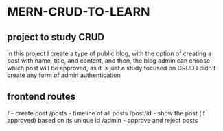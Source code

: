 # MERN-CRUD-TO-LEARN
## project to study CRUD

in this project I create a type of public blog, with the option of creating a post with name, title, and content, and then, the blog admin can choose which post will be approved, as it is just a study
focused on CRUD I didn't create any form of admin authentication

## frontend routes

/ - create post
/posts - timeline of all posts
/post/id - show the post (if approved) based on its unique id
/admin - approve and reject posts